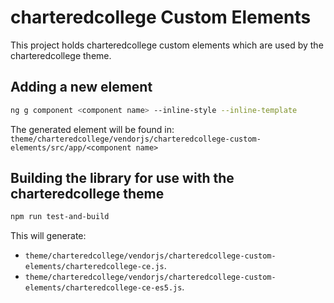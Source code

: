 # charteredcollege Custom Elements

This project holds charteredcollege custom elements which are used by the charteredcollege theme.

## Adding a new element

```bash
ng g component <component name> --inline-style --inline-template
```

The generated element will be found in:
`theme/charteredcollege/vendorjs/charteredcollege-custom-elements/src/app/<component name>`

## Building the library for use with the charteredcollege theme

```bash
npm run test-and-build
```

This will generate:

* `theme/charteredcollege/vendorjs/charteredcollege-custom-elements/charteredcollege-ce.js`.
* `theme/charteredcollege/vendorjs/charteredcollege-custom-elements/charteredcollege-ce-es5.js`.
